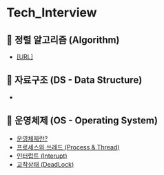 # Tech_Interview

## 📌 정렬 알고리즘 (Algorithm)
- [[URL]](https://www.notion.so/Algorithm-Technique-e47331c31739421f8f964a388d9ef052)

## 📌 자료구조 (DS - Data Structure)
-

## 📌 운영체제 (OS - Operating System)
- [운영체제란?](/OS/운영체제란?.md)
- [프로세스와 쓰레드 (Process & Thread)]()
- [인터럽트 (Interupt)]()
- [교착상태 (DeadLock)](/OS/교착상태(DeadLock).md)